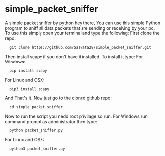 # simple_packet_sniffer
A simple packet sniffer by python
hey there, You can use this simple Python program to sniff all data packets that are sending or receiving by your pc. To use this simply open your terminal and type the following:
First clone the repo:

      git clone https://github.com/Saswata28/simple_packet_sniffer.git
Then install scapy if you don't have it installed. To install it type:
For Windows:

      pip install scapy
For Linux and OSX:

      pip3 install scapy
And That's it. Now just go to the cloned github repo:

      cd simple_packet_sniffer
Now to run the script you nedd root privilage so run:
For Windows run command prompt as administrator then type:

      python packet_sniffer.py
For Linux and OSX:

      python3 packet_sniffer.py
      
